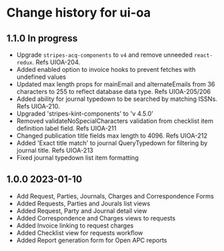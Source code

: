 # Change history for ui-oa

## 1.1.0 In progress
* Upgrade `stripes-acq-components` to `v4` and remove unneeded `react-redux`. Refs UIOA-204.
* Added enabled option to invoice hooks to prevent fetches with undefined values
* Updated max length props for mainEmail and alternateEmails from 36 characters to 255 to reflect database data type. Refs UIOA-205/206
* Added ability for journal typedown to be searched by matching ISSNs. Refs UIOA-210.
* Upgraded 'stripes-kint-components' to 'v 4.5.0' 
* Removed validateNoSpecialCharacters validation from checklist item definition label field. Refs UIOA-211
* Changed publication title fields max length to 4096. Refs UIOA-212
* Added 'Exact title match' to journal QueryTypedown for filtering by journal title. Refs UIOA-213
* Fixed journal typedown list item formatting


## 1.0.0 2023-01-10

* Add Request, Parties, Journals, Charges and Correspondence Forms
* Added Requests, Parties and Jourals list views
* Added Request, Party and Journal detail view
* Added Correspondence and Charges views to requests
* Added Invoice linking to request charges
* Added Checklist view for requests workflow
* Added Report generation form for Open APC reports